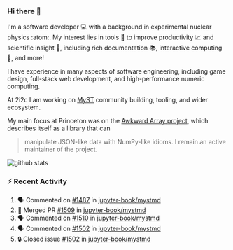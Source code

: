 ### Hi there 👋 

I'm a software developer 💻 with a background in experimental nuclear physics :atom:. My interest lies in tools :wrench: to improve productivity :chart_with_upwards_trend: and scientific insight :telescope:, including rich documentation 📚, interactive computing 🧮, and more! 

I have experience in many aspects of software engineering, including game design, full-stack web development, and high-performance numeric computing. 

At 2i2c I am working on [MyST](https://github.com/jupyter-book/mystmd) community building, tooling, and wider ecosystem. 

My main focus at Princeton was on the [Awkward Array project](awkward-array.org/), which describes itself as a library that can 
> manipulate JSON-like data with NumPy-like idioms. I remain an active maintainer of the project. 

![github stats](https://github-readme-stats.vercel.app/api?username=agoose77&show_icons=true&hide_rank=true&hide_title=true&bg_color=30,e76445,904e95&text_color=efe3ec&icon_color=efe3ec)
<!--
**agoose77/agoose77** is a ✨ _special_ ✨ repository because its `README.md` (this file) appears on your GitHub profile.

Here are some ideas to get you started:

- 🔭 I’m currently working on ...
- 🌱 I’m currently learning ...
- 👯 I’m looking to collaborate on ...
- 🤔 I’m looking for help with ...
- 💬 Ask me about ...
- 📫 How to reach me: ...
- 😄 Pronouns: ...
- ⚡ Fun fact: ...
-->

### :zap: Recent Activity

<!--START_SECTION:activity-->
1. 🗣 Commented on [#1487](https://github.com/jupyter-book/mystmd/pull/1487#issuecomment-2326159850) in [jupyter-book/mystmd](https://github.com/jupyter-book/mystmd)
2. 🎉 Merged PR [#1509](https://github.com/jupyter-book/mystmd/pull/1509) in [jupyter-book/mystmd](https://github.com/jupyter-book/mystmd)
3. 🗣 Commented on [#1510](https://github.com/jupyter-book/mystmd/pull/1510#issuecomment-2325029032) in [jupyter-book/mystmd](https://github.com/jupyter-book/mystmd)
4. 🗣 Commented on [#1502](https://github.com/jupyter-book/mystmd/issues/1502#issuecomment-2325028736) in [jupyter-book/mystmd](https://github.com/jupyter-book/mystmd)
5. 🔒 Closed issue [#1502](https://github.com/jupyter-book/mystmd/issues/1502) in [jupyter-book/mystmd](https://github.com/jupyter-book/mystmd)
<!--END_SECTION:activity-->
